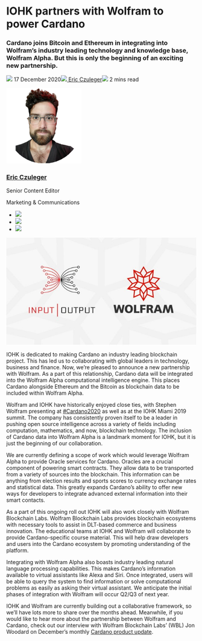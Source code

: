 # IOHK partners with Wolfram to power Cardano
### **Cardano joins Bitcoin and Ethereum in integrating into Wolfram’s industry leading technology and knowledge base, Wolfram Alpha. But this is only the beginning of an exciting new partnership.**
![](img/2020-12-17-iohk-partners-with-wolfram-to-power-cardano.002.png) 17 December 2020![](img/2020-12-17-iohk-partners-with-wolfram-to-power-cardano.002.png)[ Eric Czuleger](/en/blog/authors/eric-czuleger/page-1/)![](img/2020-12-17-iohk-partners-with-wolfram-to-power-cardano.003.png) 2 mins read

![Eric Czuleger](img/2020-12-17-iohk-partners-with-wolfram-to-power-cardano.004.png)[](/en/blog/authors/eric-czuleger/page-1/)
### [**Eric Czuleger**](/en/blog/authors/eric-czuleger/page-1/)
Senior Content Editor

Marketing & Communications

- ![](img/2020-12-17-iohk-partners-with-wolfram-to-power-cardano.005.png)[](mailto:eric.czuleger@iohk.io "Email")
- ![](img/2020-12-17-iohk-partners-with-wolfram-to-power-cardano.006.png)[](https://www.linkedin.com/in/eric-czuleger-6b67a395/ "LinkedIn")
- ![](img/2020-12-17-iohk-partners-with-wolfram-to-power-cardano.007.png)[](https://twitter.com/eczuleger "Twitter")

![ IOHK partners with Wolfram to power Cardano](img/2020-12-17-iohk-partners-with-wolfram-to-power-cardano.008.jpeg)

IOHK is dedicated to making Cardano an industry leading blockchain project. This has led us to collaborating with global leaders in technology, business and finance. Now, we’re pleased to announce a new partnership with Wolfram. As a part of this relationship, Cardano data will be integrated into the Wolfram Alpha computational intelligence engine. This places Cardano alongside Ethereum and the Bitcoin as blockchain data to be included within Wolfram Alpha.

Wolfram and IOHK have historically enjoyed close ties, with Stephen Wolfram presenting at [#Cardano2020](https://www.youtube.com/watch?v=h94VrSuPFJc&t=17s) as well as at the IOHK Miami 2019 summit. The company has consistently proven itself to be a leader in pushing open source intelligence across a variety of fields including computation, mathematics, and now, blockchain technology. The inclusion of Cardano data into Wolfram Alpha is a landmark moment for IOHK, but it is just the beginning of our collaboration.

We are currently defining a scope of work which would leverage Wolfram Alpha to provide Oracle services for Cardano. Oracles are a crucial component of powering smart contracts. They allow data to be transported from a variety of sources into the blockchain. This information can be anything from election results and sports scores to currency exchange rates and statistical data. This greatly expands Cardano’s ability to offer new ways for developers to integrate advanced external information into their smart contacts.

As a part of this ongoing roll out IOHK will also work closely with Wolfram Blockchain Labs. Wolfram Blockchain Labs provides blockchain ecosystems with necessary tools to assist in DLT-based commerce and business innovation. The educational teams at IOHK and Wolfram will collaborate to provide Cardano-specific course material. This will help draw developers and users into the Cardano ecosystem by promoting understanding of the platform. 

Integrating with Wolfram Alpha also boasts industry leading natural language processing capabilities. This makes Cardano’s information available to virtual assistants like Alexa and Siri. Once integrated, users will be able to query the system to find information or solve computational problems as easily as asking their virtual assistant. We anticipate the initial phases of integration with Wolfram will occur Q2/Q3 of next year.

IOHK and Wolfram are currently building out a collaborative framework, so we’ll have lots more to share over the months ahead. Meanwhile, if you would like to hear more about the partnership between Wolfram and Cardano, check out our interview with Wolfram Blockchain Labs’ (WBL) Jon Woodard on December’s monthly [Cardano product update](https://www.youtube.com/watch?v=32A3878DLnk&feature=youtu.be).
